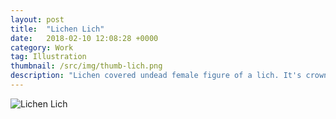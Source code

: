 ```yaml
---
layout: post
title:  "Lichen Lich"
date:   2018-02-10 12:08:28 +0000
category: Work
tag: Illustration
thumbnail: /src/img/thumb-lich.png
description: "Lichen covered undead female figure of a lich. It's crown is made of mushrooms, that grow abundantly from the moss covered skull."
---
```



<img class="myImg" src="{{ site.baseurl }}/src/img/lich_final.jpg" alt="Lichen Lich">
